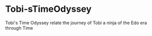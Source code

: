 # Tobi-sTimeOdyssey
Tobi's Time Odyssey relate the journey of Tobi a ninja of the Edo era through Time

